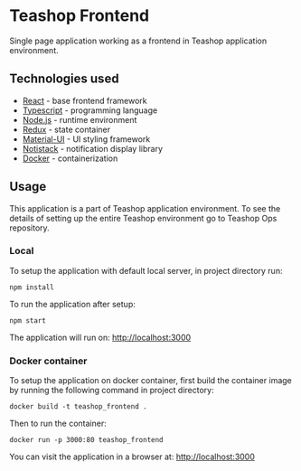 # Teashop Frontend

Single page application working as a frontend in Teashop application environment.

## Technologies used
- [React](https://reactjs.org/) - base frontend framework
- [Typescript](https://www.typescriptlang.org/) - programming language
- [Node.js](https://nodejs.org/en/) - runtime environment
- [Redux](https://redux.js.org/) - state container
- [Material-UI](https://material-ui.com/) - UI styling framework
- [Notistack](https://github.com/iamhosseindhv/notistack) - notification display library
- [Docker](https://www.docker.com/) - containerization

## Usage

This application is a part of Teashop application environment. To see the details of setting up the entire Teashop environment go to Teashop Ops repository.

### Local

To setup the application with default local server, in project directory run:

```
npm install
```

To run the application after setup:

```
npm start
```

The application will run on: [http://localhost:3000](http://localhost:3000)

### Docker container

To setup the application on docker container, first build the container image by running the following command in project directory:

```
docker build -t teashop_frontend .
```

Then to run the container:

```
docker run -p 3000:80 teashop_frontend
```

You can visit the application in a browser at: [http://localhost:3000](http://localhost:3000)
